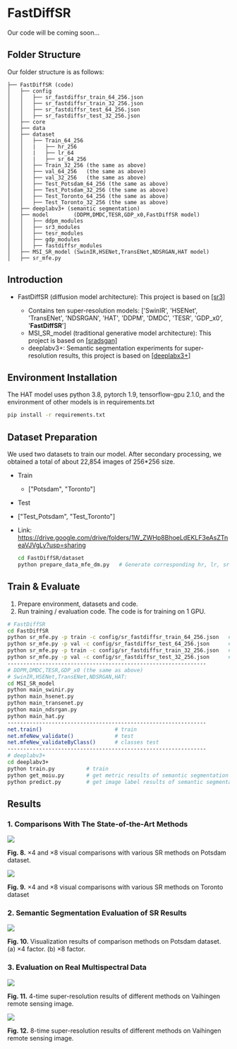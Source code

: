 # **FastDiffSR**

Our code will be coming soon...

## Folder Structure

Our folder structure is as follows:

```
├── FastDiffSR (code)
│   ├── config
│   │   ├── sr_fastdiffsr_train_64_256.json
│   │   ├── sr_fastdiffsr_train_32_256.json
│   │   ├── sr_fastdiffsr_test_64_256.json
│   │   ├── sr_fastdiffsr_test_32_256.json
│   ├── core
│   ├── data
│   ├── dataset
│   │   ├── Train_64_256
│   │   |   ├── hr_256
│   │   |   ├── lr_64
│   │   |   ├── sr_64_256
│   │   ├── Train_32_256 (the same as above)
│   │   ├── val_64_256   (the same as above)
│   │   ├── val_32_256   (the same as above)
│   │   ├── Test_Potsdam_64_256 (the same as above)
│   │   ├── Test_Potsdam_32_256 (the same as above)
│   │   ├── Test_Toronto_64_256 (the same as above)
│   │   ├── Test_Toronto_32_256 (the same as above)
│   ├── deeplabv3+ (semantic segmentation)
│   ├── model        (DDPM,DMDC,TESR,GDP_x0,FastDiffSR model)
│   │   ├── ddpm_modules
│   │   ├── sr3_modules
│   │   ├── tesr_modules
│   │   ├── gdp_modules
│   │   ├── fastdiffsr_modules
│   ├── MSI_SR_model (SwinIR,HSENet,TransENet,NDSRGAN,HAT model)
│   ├── sr_mfe.py
```

## Introduction

- FastDiffSR (diffusion model architecture): This project is based on [[sr3]](https://github.com/Janspiry/Image-Super-Resolution-via-Iterative-Refinement)

  - Contains ten super-resolution models: ['SwinIR', 'HSENet', 'TransENet', 'NDSRGAN', 'HAT', 'DDPM', 'DMDC', 'TESR', 'GDP_x0', '**FastDiffSR**']
  - MSI_SR_model (traditional generative model architecture): This project is based on [[sradsgan]](https://github.com/Meng-333/SRADSGAN) 
  - deeplabv3+: Semantic segmentation experiments for super-resolution results, this project is based on [[deeplabx3+]](https://github.com/bubbliiiing/deeplabv3-plus-pytorch)


## Environment Installation

The HAT model uses python 3.8, pytorch 1.9, tensorflow-gpu 2.1.0, and the environment of other models is in requirements.txt

```bash
pip install -r requirements.txt
```

## Dataset Preparation

We used two datasets to train our model. After secondary processing, we obtained a total of about 22,854 images of 256*256 size.  

- Train
  
  - ["Potsdam", "Toronto"]
  
- Test
  
- ["Test_Potsdam", "Test_Toronto"]
  
- Link:   https://drive.google.com/drive/folders/1W_ZWHp8BhoeLdEKLF3eAsZTneaVJVgLy?usp=sharing 

  ```bash
  cd FastDiffSR/dataset
  python prepare_data_mfe_dm.py   # Generate corresponding hr, lr, sr folders based on Train and Test data
  ```
  

## Train & Evaluate
1. Prepare environment, datasets and code.
2. Run training / evaluation code. The code is for training on 1 GPU.

```bash
# FastDiffSR
cd FastDiffSR 
python sr_mfe.py -p train -c config/sr_fastdiffsr_train_64_256.json   # train x4
python sr_mfe.py -p val -c config/sr_fastdiffsr_test_64_256.json      # test  x4
python sr_mfe.py -p train -c config/sr_fastdiffsr_train_32_256.json   # train x8
python sr_mfe.py -p val -c config/sr_fastdiffsr_test_32_256.json      # test  x8
---------------------------------------------------------------
# DDPM,DMDC,TESR,GDP_x0 (the same as above)
# SwinIR,HSENet,TransENet,NDSRGAN,HAT:
cd MSI_SR_model
python main_swinir.py
python main_hsenet.py
python main_transenet.py
python main_ndsrgan.py
python main_hat.py
---------------------------------------------------------------
net.train()                       # train
net.mfeNew_validate()             # test
net.mfeNew_validateByClass()      # classes test
---------------------------------------------------------------
# deeplabv3+
cd deeplabv3+ 
python train.py          # train
python get_moiu.py       # get metric results of semantic segmentation
python predict.py        # get image label results of semantic segmentation

```

## Results

### 1. Comparisons With The State-of-the-Art Methods



![](D:\桌面\img\srcdm\5.1\5.1_Potsdam_x4x8.png)

**Fig. 8.** ×4 and ×8 visual comparisons with various SR methods on Potsdam dataset.

![](D:\桌面\img\srcdm\5.2\5.2_Toronto_x4x8.png)

**Fig. 9.** ×4 and ×8 visual comparisons with various SR methods on Toronto dataset

### 2. Semantic Segmentation Evaluation of SR Results

![](D:\桌面\img\srcdm\5.3\5.3_se_x4x8.png)

**Fig. 10.** Visualization results of comparison methods on Potsdam dataset. (a) ×4 factor. (b) ×8 factor.



### 3. Evaluation on Real Multispectral Data

![](D:\桌面\img\srcdm\5.4\Vaihingen_image1_5.4.png)

**Fig. 11.** 4-time super-resolution results of different methods on Vaihingen remote sensing image.

![](D:\桌面\img\srcdm\5.4\Vaihingen_image2_5.4.png)

**Fig. 12.** 8-time super-resolution results of different methods on Vaihingen remote sensing image.

